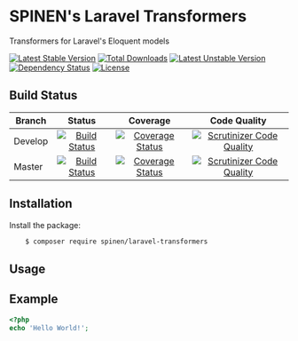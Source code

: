 # SPINEN's Laravel Transformers
Transformers for Laravel's Eloquent models

[![Latest Stable Version](https://poser.pugx.org/spinen/laravel-transformers/v/stable)](https://packagist.org/packages/spinen/laravel-transformers)
[![Total Downloads](https://poser.pugx.org/spinen/laravel-transformers/downloads)](https://packagist.org/packages/spinen/laravel-transformers)
[![Latest Unstable Version](https://poser.pugx.org/spinen/laravel-transformers/v/unstable)](https://packagist.org/packages/spinen/laravel-transformers#dev-master)
[![Dependency Status](https://www.versioneye.com/php/spinen:laravel-transformers/0.1.1/badge.svg)](https://www.versioneye.com/php/spinen:laravel-transformers/0.1.1)
[![License](https://poser.pugx.org/spinen/laravel-transformers/license)](https://packagist.org/packages/spinen/laravel-transformers)

## Build Status

| Branch | Status | Coverage | Code Quality |
| ------ | :----: | :------: | :----------: |
| Develop | [![Build Status](https://travis-ci.org/spinen/laravel-transformers.svg?branch=develop)](https://travis-ci.org/spinen/laravel-transformers) | [![Coverage Status](https://coveralls.io/repos/spinen/laravel-transformers/badge.svg?branch=develop&service=github)](https://coveralls.io/github/spinen/laravel-transformers?branch=develop) | [![Scrutinizer Code Quality](https://scrutinizer-ci.com/g/spinen/laravel-transformers/badges/quality-score.png?b=develop)](https://scrutinizer-ci.com/g/spinen/laravel-transformers/?branch=develop) |
| Master | [![Build Status](https://travis-ci.org/spinen/laravel-transformers.svg?branch=master)](https://travis-ci.org/spinen/laravel-transformers) | [![Coverage Status](https://coveralls.io/repos/spinen/laravel-transformers/badge.svg?branch=master&service=github)](https://coveralls.io/github/spinen/laravel-transformers?branch=master) | [![Scrutinizer Code Quality](https://scrutinizer-ci.com/g/spinen/laravel-transformers/badges/quality-score.png?b=master)](https://scrutinizer-ci.com/g/spinen/laravel-transformers/?branch=master) |

## Installation

Install the package:

```bash
    $ composer require spinen/laravel-transformers
```

## Usage

## Example

```php
<?php
echo 'Hello World!';
```

